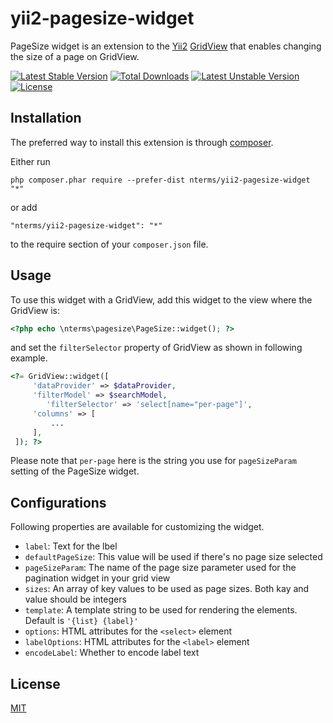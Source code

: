 yii2-pagesize-widget
====================

PageSize widget is an extension to the [Yii2](https://github.com/yiisoft/yii2) [GridView](http://www.yiiframework.com/doc-2.0/yii-grid-gridview.html) that enables
changing the size of a page on GridView.

[![Latest Stable Version](https://poser.pugx.org/nterms/yii2-pagesize-widget/v/stable)](https://packagist.org/packages/nterms/yii2-pagesize-widget) [![Total Downloads](https://poser.pugx.org/nterms/yii2-pagesize-widget/downloads)](https://packagist.org/packages/nterms/yii2-pagesize-widget) [![Latest Unstable Version](https://poser.pugx.org/nterms/yii2-pagesize-widget/v/unstable)](https://packagist.org/packages/nterms/yii2-pagesize-widget) [![License](https://poser.pugx.org/nterms/yii2-pagesize-widget/license)](https://packagist.org/packages/nterms/yii2-pagesize-widget)

Installation
------------

The preferred way to install this extension is through [composer](http://getcomposer.org/download/).

Either run

```
php composer.phar require --prefer-dist nterms/yii2-pagesize-widget "*"
```

or add

```
"nterms/yii2-pagesize-widget": "*"
```

to the require section of your `composer.json` file.


Usage
-----

To use this widget with a GridView, add this widget to the view where the GridView is:

~~~php
<?php echo \nterms\pagesize\PageSize::widget(); ?>
~~~

and set the `filterSelector` property of GridView as shown in 
following example.

~~~php
<?= GridView::widget([
     'dataProvider' => $dataProvider,
     'filterModel' => $searchModel,
		'filterSelector' => 'select[name="per-page"]',
     'columns' => [
         ...
     ],
 ]); ?>
~~~

Please note that `per-page` here is the string you use for `pageSizeParam` setting of the PageSize widget.

Configurations
--------------

Following properties are available for customizing the widget.

- `label`: Text for the lbel
- `defaultPageSize`: This value will be used if there's no page size selected
- `pageSizeParam`: The name of the page size parameter used for the pagination widget in your grid view
- `sizes`: An array of key values to be used as page sizes. Both kay and value should be integers
- `template`: A template string to be used for rendering the elements. Default is `'{list} {label}'`
- `options`: HTML attributes for the `<select>` element
- `labelOptions`: HTML attributes for the `<label>` element
- `encodeLabel`: Whether to encode label text

License
-------

[MIT](LICENSE.md)
